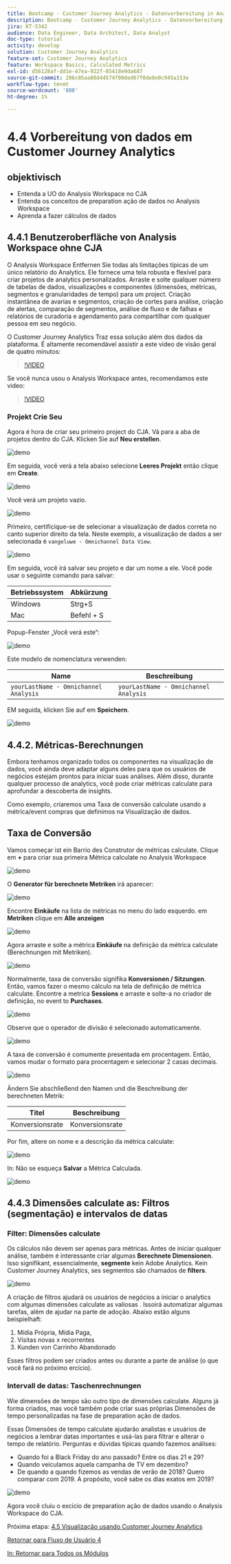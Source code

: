 ```yaml
---
title: Bootcamp - Customer Journey Analytics - Datenvorbereitung in Analysis Workspace - Brasilien
description: Bootcamp - Customer Journey Analytics - Datenvorbereitung in Analysis Workspace - Brasilien
jira: KT-5342
audience: Data Engineer, Data Architect, Data Analyst
doc-type: tutorial
activity: develop
solution: Customer Journey Analytics
feature-set: Customer Journey Analytics
feature: Workspace Basics, Calculated Metrics
exl-id: d56128af-dd1e-47ea-922f-85418e9da687
source-git-commit: 286c85aa88d44574f00ded67f0de8e0c945a153e
workflow-type: tm+mt
source-wordcount: '808'
ht-degree: 1%

---
```


# 4.4 Vorbereitung von dados em Customer Journey Analytics

## objektivisch

- Entenda a UO do Analysis Workspace no CJA
- Entenda os conceitos de preparation ação de dados no Analysis Workspace
- Aprenda a fazer cálculos de dados

## 4.4.1 Benutzeroberfläche von Analysis Workspace ohne CJA

O Analysis Workspace Entfernen Sie todas als limitações típicas de um único relatório do Analytics. Ele fornece uma tela robusta e flexível para criar projetos de analytics personalizados. Arraste e solte qualquer número de tabelas de dados, visualizações e componentes (dimensões, métricas, segmentos e granularidades de tempo) para um project. Criação instantânea de avarias e segmentos, criação de cortes para análise, criação de alertas, comparação de segmentos, análise de fluxo e de falhas e relatórios de curadoria e agendamento para compartilhar com qualquer pessoa em seu negócio.

O Customer Journey Analytics Traz essa solução além dos dados da plataforma. É altamente recomendável assistir a este video de visão geral de quatro minutos:

>[!VIDEO](https://video.tv.adobe.com/v/35109?quality=12&learn=on&enablevpops)

Se você nunca usou o Analysis Workspace antes, recomendamos este video:

>[!VIDEO](https://video.tv.adobe.com/v/26266?quality=12&learn=on&enablevpops)

### Projekt Crie Seu

Agora é hora de criar seu primeiro project do CJA. Vá para a aba de projetos dentro do CJA. Klicken Sie auf **Neu erstellen**.

![demo](./images/prmenu.png)

Em seguida, você verá a tela abaixo selecione **Leeres Projekt** então clique em **Create**.

![demo](./images/prmenu1.png)

Você verá um projeto vazio.

![demo](./images/premptyprojects.png)

Primeiro, certificique-se de selecionar a visualização de dados correta no canto superior direito da tela. Neste exemplo, a visualização de dados a ser selecionada é `vangeluwe - Omnichannel Data View`.

![demo](./images/prdv.png)

Em seguida, você irá salvar seu projeto e dar um nome a ele. Você pode usar o seguinte comando para salvar:

| Betriebssystem | Abkürzung |
| ----------------- |-------------| 
| Windows | Strg+S |
| Mac | Befehl + S |

Popup-Fenster „Você verá este“:

![demo](./images/prsave.png)

Este modelo de nomenclatura verwenden:

| Name | Beschreibung |
| ----------------- |-------------| 
| `yourLastName - Omnichannel Analysis` | `yourLastName - Omnichannel Analysis` |

EM seguida, klicken Sie auf em **Speichern**.

![demo](./images/prsave2.png)

## 4.4.2. Métricas-Berechnungen

Embora tenhamos organizado todos os componentes na visualização de dados, você ainda deve adaptar alguns deles para que os usuários de negócios estejam prontos para iniciar suas análises. Além disso, durante qualquer processo de analytics, você pode criar métricas calculate para aprofundar a descoberta de insights.

Como exemplo, criaremos uma Taxa de conversão calculate usando a métrica/event compras que definimos na Visualização de dados.

## Taxa de Conversão

Vamos começar ist ein Barrio des Construtor de métricas calculate. Clique em **+** para criar sua primeira Métrica calculate no Analysis Workspace

![demo](./images/pradd.png)

O **Generator für berechnete Metriken** irá aparecer:

![demo](./images/prbuilder.png)

Encontre **Einkäufe** na lista de métricas no menu do lado esquerdo. em **Metriken** clique em **Alle anzeigen**

![demo](./images/calcbuildercr1.png)

Agora arraste e solte a métrica **Einkäufe** na definição da métrica calculate (Berechnungen mit Metriken).

![demo](./images/calcbuildercr2.png)

Normalmente, taxa de conversão signifika **Konversionen / Sitzungen**. Então, vamos fazer o mesmo cálculo na tela de definição de métrica calculate. Encontre a metrica **Sessions** e arraste e solte-a no criador de definição, no event to **Purchases**.

![demo](./images/calcbuildercr3.png)

Observe que o operador de divisão é selecionado automaticamente.

![demo](./images/calcbuildercr4.png)

A taxa de conversão é comumente presentada em procentagem. Então, vamos mudar o formato para procentagem e selecionar 2 casas decimais.

![demo](./images/calcbuildercr5.png)

Ändern Sie abschließend den Namen und die Beschreibung der berechneten Metrik:

| Titel | Beschreibung |
| ----------------- |-------------| 
| Konversionsrate | Konversionsrate |

Por fim, altere on nome e a descrição da métrica calculate:

![demo](./images/calcbuildercr6.png)

In: Não se esqueça **Salvar** a Métrica Calculada.

![demo](./images/pr9.png)

## 4.4.3 Dimensões calculate as: Filtros (segmentação) e intervalos de datas

### Filter: Dimensões calculate

Os cálculos não devem ser apenas para métricas. Antes de iniciar qualquer análise, também é interessante criar algumas **Berechnete Dimensionen**. Isso signifikant, essencialmente, **segmente** kein Adobe Analytics. Kein Customer Journey Analytics, ses segmentos são chamados de **filters**.

![demo](./images/prfilters.png)

A criação de filtros ajudará os usuários de negócios a iniciar o analytics com algumas dimensões calculate as valiosas . Issoirá automatizar algumas tarefas, além de ajudar na parte de adoção. Abaixo estão alguns beispielhaft:

1. Mídia Própria, Mídia Paga,
2. Visitas novas x recorrentes
3. Kunden von Carrinho Abandonado

Esses filtros podem ser criados antes ou durante a parte de análise (o que você fará no próximo ercício).

### Intervall de datas: Taschenrechnungen

Wie dimensões de tempo são outro tipo de dimensões calculate. Alguns já forma criados, mas você também pode criar suas próprias Dimensões de tempo personalizadas na fase de preparation ação de dados.

Essas Dimensões de tempo calculate ajudarão analistas e usuários de negócios a lembrar datas importantes e usá-las para filtrar e alterar o tempo de relatório. Perguntas e dúvidas típicas quando fazemos análises:

- Quando foi a Black Friday do ano passado? Entre os dias 21 e 29?
- Quando veiculamos aquela campanha de TV em dezembro?
- De quando a quando fizemos as vendas de verão de 2018? Quero comparar com 2019. A propósito, você sabe os dias exatos em 2019?

![demo](./images/timedimensions.png)

Agora você cluiu o excício de preparation ação de dados usando o Analysis Workspace do CJA.

Próxima etapa: [4.5 Visualização usando Customer Journey Analytics](./ex5.md)

[Retornar para Fluxo de Usuário 4](./uc4.md)

[In: Retornar para Todos os Módulos](./../../overview.md)
